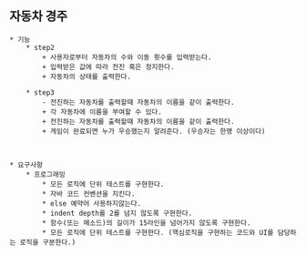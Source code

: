 ## 자동차 경주

    * 기능 
        * step2
            + 사용자로부터 자동차의 수와 이동 횟수를 입력받는다.
            + 입력받은 값에 따라 전진 혹은 정지한다.
            + 자동차의 상태를 출력한다.
            
        * step3
            - 전진하는 자동차를 출력할때 자동차의 이름을 같이 출력한다.
            + 각 자동차에 이름을 부여할 수 있다.
            + 전진하는 자동차를 출력할때 자동차의 이름을 같이 출력한다.
            + 게임이 완료되면 누가 우승했는지 알려준다. (우승자는 한명 이상이다)
            
       

    * 요구사항
        * 프로그래밍
            * 모든 로직에 단위 테스트를 구현한다.
            * 자바 코드 컨벤션을 지킨다.
            * else 예약어 사용하지않는다.
            * indent depth를 2를 넘지 않도록 구현한다.
            * 함수(또는 메소드)의 길이가 15라인을 넘어가지 않도록 구현한다.
            * 모든 로직에 단위 테스트를 구현한다. (핵심로직을 구현하는 코드와 UI를 담당하는 로직을 구분한다.)